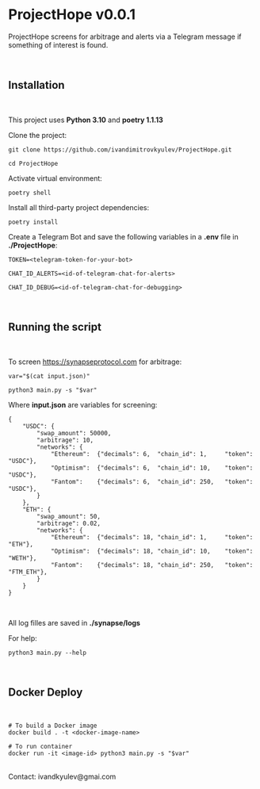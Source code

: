 # ProjectHope v0.0.1

ProjectHope screens for arbitrage and alerts via a Telegram message if something of interest is found.

<br>

## Installation ##
<br>

This project uses **Python 3.10** and **poetry 1.1.13**

Clone the project:
```
git clone https://github.com/ivandimitrovkyulev/ProjectHope.git

cd ProjectHope
```

Activate virtual environment:

```
poetry shell
```

Install all third-party project dependencies:
```
poetry install
```

Create a Telegram Bot and save the following variables in a **.env** file in **./ProjectHope**:
```
TOKEN=<telegram-token-for-your-bot>

CHAT_ID_ALERTS=<id-of-telegram-chat-for-alerts>

CHAT_ID_DEBUG=<id-of-telegram-chat-for-debugging>
```
<br/>

## Running the script
<br/>

To screen https://synapseprotocol.com for arbitrage:
```
var="$(cat input.json)"

python3 main.py -s "$var"
```

Where **input.json** are variables for screening:
```
{ 
    "USDC": {
        "swap_amount": 50000,
        "arbitrage": 10,
        "networks": {
            "Ethereum":  {"decimals": 6,  "chain_id": 1,     "token": "USDC"},
            "Optimism":  {"decimals": 6,  "chain_id": 10,    "token": "USDC"},
            "Fantom":    {"decimals": 6,  "chain_id": 250,   "token": "USDC"},
        }
    },
    "ETH": {
        "swap_amount": 50,
        "arbitrage": 0.02,
        "networks": {
            "Ethereum":  {"decimals": 18, "chain_id": 1,     "token": "ETH"},
            "Optimism":  {"decimals": 18, "chain_id": 10,    "token": "WETH"},
            "Fantom":    {"decimals": 18, "chain_id": 250,   "token": "FTM_ETH"},
        }
    }
}
```
<br>

All log filles are saved in **./synapse/logs**

For help:
```
python3 main.py --help
```
<br>

## Docker Deploy ##
<br>

```
# To build a Docker image
docker build . -t <docker-image-name>

# To run container
docker run -it <image-id> python3 main.py -s "$var"
```

<br>
Contact: ivandkyulev@gmai.com